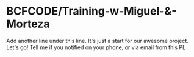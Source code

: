 # BCFCODE/Training-w-Miguel-&-Morteza

Add another line under this line. It's just a start for our awesome project. Let's go!
Tell me if you notified on your phone, or via email from this PL
